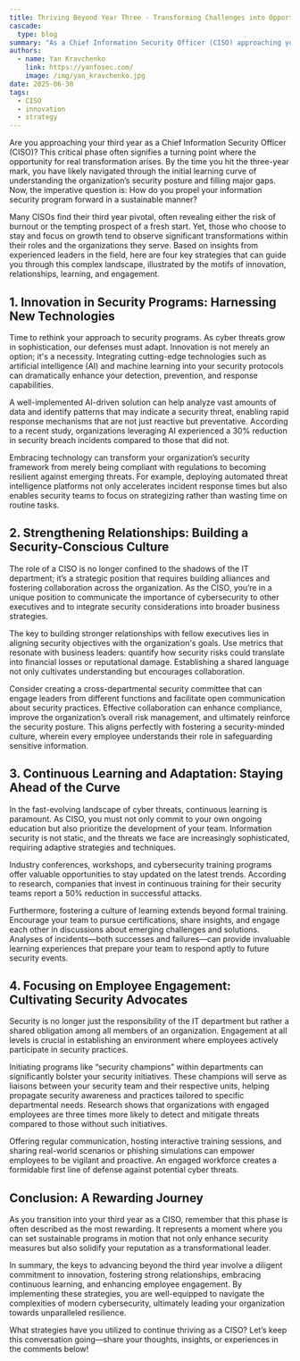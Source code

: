```yaml
---
title: Thriving Beyond Year Three - Transforming Challenges into Opportunities
cascade: 
  type: blog
summary: "As a Chief Information Security Officer (CISO) approaching your third year, you stand at a crucial crossroads where sustainable transformation in your information security program is possible. This pivotal year can bring challenges such as burnout, but it also offers opportunities for growth through innovation, collaboration, learning, and employee engagement."
authors: 
  - name: Yan Kravchenko
    link: https://yanfosec.com/
    image: /img/yan_kravchenko.jpg
date: 2025-06-30
tags:
  - CISO
  - innovation
  - strategy
---
```

Are you approaching your third year as a Chief Information Security Officer (CISO)? This critical phase often signifies a turning point where the opportunity for real transformation arises. By the time you hit the three-year mark, you have likely navigated through the initial learning curve of understanding the organization’s security posture and filling major gaps. Now, the imperative question is: How do you propel your information security program forward in a sustainable manner?

Many CISOs find their third year pivotal, often revealing either the risk of burnout or the tempting prospect of a fresh start. Yet, those who choose to stay and focus on growth tend to observe significant transformations within their roles and the organizations they serve. Based on insights from experienced leaders in the field, here are four key strategies that can guide you through this complex landscape, illustrated by the motifs of innovation, relationships, learning, and engagement.

## 1. Innovation in Security Programs: Harnessing New Technologies

Time to rethink your approach to security programs. As cyber threats grow in sophistication, our defenses must adapt. Innovation is not merely an option; it's a necessity. Integrating cutting-edge technologies such as artificial intelligence (AI) and machine learning into your security protocols can dramatically enhance your detection, prevention, and response capabilities.

A well-implemented AI-driven solution can help analyze vast amounts of data and identify patterns that may indicate a security threat, enabling rapid response mechanisms that are not just reactive but preventative. According to a recent study, organizations leveraging AI experienced a 30% reduction in security breach incidents compared to those that did not.

Embracing technology can transform your organization’s security framework from merely being compliant with regulations to becoming resilient against emerging threats. For example, deploying automated threat intelligence platforms not only accelerates incident response times but also enables security teams to focus on strategizing rather than wasting time on routine tasks.

## 2. Strengthening Relationships: Building a Security-Conscious Culture

The role of a CISO is no longer confined to the shadows of the IT department; it’s a strategic position that requires building alliances and fostering collaboration across the organization. As the CISO, you’re in a unique position to communicate the importance of cybersecurity to other executives and to integrate security considerations into broader business strategies.

The key to building stronger relationships with fellow executives lies in aligning security objectives with the organization's goals. Use metrics that resonate with business leaders: quantify how security risks could translate into financial losses or reputational damage. Establishing a shared language not only cultivates understanding but encourages collaboration.

Consider creating a cross-departmental security committee that can engage leaders from different functions and facilitate open communication about security practices. Effective collaboration can enhance compliance, improve the organization’s overall risk management, and ultimately reinforce the security posture. This aligns perfectly with fostering a security-minded culture, wherein every employee understands their role in safeguarding sensitive information.

## 3. Continuous Learning and Adaptation: Staying Ahead of the Curve

In the fast-evolving landscape of cyber threats, continuous learning is paramount. As CISO, you must not only commit to your own ongoing education but also prioritize the development of your team. Information security is not static, and the threats we face are increasingly sophisticated, requiring adaptive strategies and techniques.

Industry conferences, workshops, and cybersecurity training programs offer valuable opportunities to stay updated on the latest trends. According to research, companies that invest in continuous training for their security teams report a 50% reduction in successful attacks.

Furthermore, fostering a culture of learning extends beyond formal training. Encourage your team to pursue certifications, share insights, and engage each other in discussions about emerging challenges and solutions. Analyses of incidents—both successes and failures—can provide invaluable learning experiences that prepare your team to respond aptly to future security events.

## 4. Focusing on Employee Engagement: Cultivating Security Advocates

Security is no longer just the responsibility of the IT department but rather a shared obligation among all members of an organization. Engagement at all levels is crucial in establishing an environment where employees actively participate in security practices.

Initiating programs like “security champions” within departments can significantly bolster your security initiatives. These champions will serve as liaisons between your security team and their respective units, helping propagate security awareness and practices tailored to specific departmental needs. Research shows that organizations with engaged employees are three times more likely to detect and mitigate threats compared to those without such initiatives.

Offering regular communication, hosting interactive training sessions, and sharing real-world scenarios or phishing simulations can empower employees to be vigilant and proactive. An engaged workforce creates a formidable first line of defense against potential cyber threats.

## Conclusion: A Rewarding Journey

As you transition into your third year as a CISO, remember that this phase is often described as the most rewarding. It represents a moment where you can set sustainable programs in motion that not only enhance security measures but also solidify your reputation as a transformational leader.

In summary, the keys to advancing beyond the third year involve a diligent commitment to innovation, fostering strong relationships, embracing continuous learning, and enhancing employee engagement. By implementing these strategies, you are well-equipped to navigate the complexities of modern cybersecurity, ultimately leading your organization towards unparalleled resilience.

What strategies have you utilized to continue thriving as a CISO? Let’s keep this conversation going—share your thoughts, insights, or experiences in the comments below!
